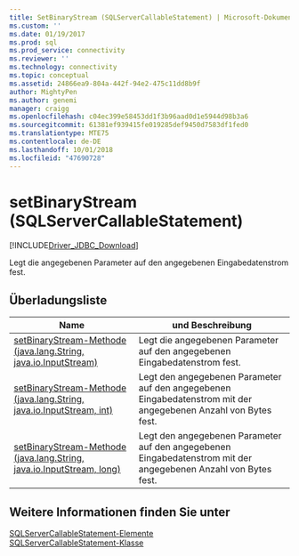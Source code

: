 ```yaml
---
title: SetBinaryStream (SQLServerCallableStatement) | Microsoft-Dokumentation
ms.custom: ''
ms.date: 01/19/2017
ms.prod: sql
ms.prod_service: connectivity
ms.reviewer: ''
ms.technology: connectivity
ms.topic: conceptual
ms.assetid: 24866ea9-804a-442f-94e2-475c11dd8b9f
author: MightyPen
ms.author: genemi
manager: craigg
ms.openlocfilehash: c04ec399e58453dd1f3b96aad0d1e5944d98b3a6
ms.sourcegitcommit: 61381ef939415fe019285def9450d7583df1fed0
ms.translationtype: MTE75
ms.contentlocale: de-DE
ms.lasthandoff: 10/01/2018
ms.locfileid: "47690728"
---
```

# <a name="setbinarystream-sqlservercallablestatement"></a>setBinaryStream (SQLServerCallableStatement)
[!INCLUDE[Driver_JDBC_Download](../../../includes/driver_jdbc_download.md)]

  Legt die angegebenen Parameter auf den angegebenen Eingabedatenstrom fest.  
  
## <a name="overload-list"></a>Überladungsliste  
  
|Name|und Beschreibung|  
|----------|-----------------|  
|[setBinaryStream-Methode &#40;java.lang.String, java.io.InputStream&#41;](../../../connect/jdbc/reference/setbinarystream-method-java-lang-string-java-io-inputstream.md)|Legt die angegebenen Parameter auf den angegebenen Eingabedatenstrom fest.|  
|[setBinaryStream-Methode &#40;java.lang.String, java.io.InputStream, int&#41;](../../../connect/jdbc/reference/setbinarystream-method-java-lang-string-java-io-inputstream-int.md)|Legt den angegebenen Parameter auf den angegebenen Eingabedatenstrom mit der angegebenen Anzahl von Bytes fest.|  
|[setBinaryStream-Methode &#40;java.lang.String, java.io.InputStream, long&#41;](../../../connect/jdbc/reference/setbinarystream-method-java-lang-string-java-io-inputstream-long.md)|Legt den angegebenen Parameter auf den angegebenen Eingabedatenstrom mit der angegebenen Anzahl von Bytes fest.|  
  
## <a name="see-also"></a>Weitere Informationen finden Sie unter  
 [SQLServerCallableStatement-Elemente](../../../connect/jdbc/reference/sqlservercallablestatement-members.md)   
 [SQLServerCallableStatement-Klasse](../../../connect/jdbc/reference/sqlservercallablestatement-class.md)  
  
  
